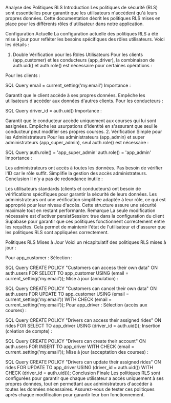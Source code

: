 Analyse des Politiques RLS
Introduction
Les politiques de sécurité (RLS) sont essentielles pour garantir que les utilisateurs n'accèdent qu'à leurs propres données. Cette documentation décrit les politiques RLS mises en place pour les différents rôles d'utilisateur dans notre application.

Configuration Actuelle
La configuration actuelle des politiques RLS a été mise à jour pour refléter les besoins spécifiques des rôles utilisateurs. Voici les détails :

1. Double Vérification pour les Rôles Utilisateurs
   Pour les clients (app_customer) et les conducteurs (app_driver), la combinaison de auth.uid() et auth.role() est nécessaire pour certaines opérations :

Pour les clients :

SQL Query
email = current_setting('my.email')
Importance :

Garantit que le client accède à ses propres données.
Empêche les utilisateurs d'accéder aux données d'autres clients.
Pour les conducteurs :

SQL Query
driver_id = auth.uid()
Importance :

Garantit que le conducteur accède uniquement aux courses qui lui sont assignées.
Empêche les usurpations d'identité en s'assurant que seul le conducteur peut modifier ses propres courses. 2. Vérification Simple pour les Administrateurs
Pour les administrateurs (app_admin) et super administrateurs (app_super_admin), seul auth.role() est nécessaire :

SQL Query
auth.role() = 'app_super_admin'
auth.role() = 'app_admin'
Importance :

Les administrateurs ont accès à toutes les données.
Pas besoin de vérifier l'ID car le rôle suffit.
Simplifie la gestion des accès administrateurs.
Conclusion
Il n'y a pas de redondance inutile :

Les utilisateurs standards (clients et conducteurs) ont besoin de vérifications spécifiques pour garantir la sécurité de leurs données.
Les administrateurs ont une vérification simplifiée adaptée à leur rôle, ce qui est approprié pour leur niveau d'accès.
Cette structure assure une sécurité maximale tout en restant performante.
Remarque
La seule modification nécessaire est d'activer persistSession: true dans la configuration du client Supabase pour garantir que ces politiques fonctionnent correctement entre les requêtes. Cela permet de maintenir l'état de l'utilisateur et d'assurer que les politiques RLS sont appliquées correctement.

Politiques RLS Mises à Jour
Voici un récapitulatif des politiques RLS mises à jour :

Pour app_customer :
Sélection :

SQL Query
CREATE POLICY "Customers can access their own data"
ON auth.users
FOR SELECT
TO app_customer
USING (email = current_setting('my.email'));
Mise à jour (annulation) :

SQL Query
CREATE POLICY "Customers can cancel their own data"
ON auth.users
FOR UPDATE
TO app_customer
USING (email = current_setting('my.email'))
WITH CHECK (email = current_setting('my.email'));
Pour app_driver :
Sélection (accès aux courses) :

SQL Query
CREATE POLICY "Drivers can access their assigned rides"
ON rides
FOR SELECT
TO app_driver
USING (driver_id = auth.uid());
Insertion (création de compte) :

SQL Query
CREATE POLICY "Drivers can create their account"
ON auth.users
FOR INSERT
TO app_driver
WITH CHECK (email = current_setting('my.email'));
Mise à jour (acceptation des courses) :

SQL Query
CREATE POLICY "Drivers can update their assigned rides"
ON rides
FOR UPDATE
TO app_driver
USING (driver_id = auth.uid())
WITH CHECK (driver_id = auth.uid());
Conclusion Finale
Les politiques RLS sont configurées pour garantir que chaque utilisateur a accès uniquement à ses propres données, tout en permettant aux administrateurs d'accéder à toutes les données nécessaires. Assurez-vous de tester ces politiques après chaque modification pour garantir leur bon fonctionnement.
